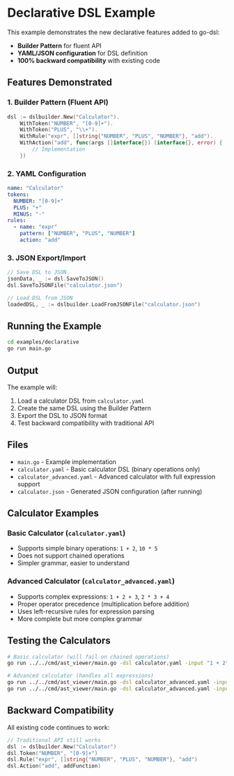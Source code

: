# Declarative DSL Example

This example demonstrates the new declarative features added to go-dsl:
- **Builder Pattern** for fluent API
- **YAML/JSON configuration** for DSL definition
- **100% backward compatibility** with existing code

## Features Demonstrated

### 1. Builder Pattern (Fluent API)

```go
dsl := dslbuilder.New("Calculator").
    WithToken("NUMBER", "[0-9]+").
    WithToken("PLUS", "\\+").
    WithRule("expr", []string{"NUMBER", "PLUS", "NUMBER"}, "add").
    WithAction("add", func(args []interface{}) (interface{}, error) {
        // Implementation
    })
```

### 2. YAML Configuration

```yaml
name: "Calculator"
tokens:
  NUMBER: "[0-9]+"
  PLUS: "+"
  MINUS: "-"
rules:
  - name: "expr"
    pattern: ["NUMBER", "PLUS", "NUMBER"]
    action: "add"
```

### 3. JSON Export/Import

```go
// Save DSL to JSON
jsonData, _ := dsl.SaveToJSON()
dsl.SaveToJSONFile("calculator.json")

// Load DSL from JSON
loadedDSL, _ := dslbuilder.LoadFromJSONFile("calculator.json")
```

## Running the Example

```bash
cd examples/declarative
go run main.go
```

## Output

The example will:
1. Load a calculator DSL from `calculator.yaml`
2. Create the same DSL using the Builder Pattern
3. Export the DSL to JSON format
4. Test backward compatibility with traditional API

## Files

- `main.go` - Example implementation
- `calculator.yaml` - Basic calculator DSL (binary operations only)
- `calculator_advanced.yaml` - Advanced calculator with full expression support
- `calculator.json` - Generated JSON configuration (after running)

## Calculator Examples

### Basic Calculator (`calculator.yaml`)
- Supports simple binary operations: `1 + 2`, `10 * 5`
- Does not support chained operations
- Simpler grammar, easier to understand

### Advanced Calculator (`calculator_advanced.yaml`)
- Supports complex expressions: `1 + 2 + 3`, `2 * 3 + 4`
- Proper operator precedence (multiplication before addition)
- Uses left-recursive rules for expression parsing
- More complete but more complex grammar

## Testing the Calculators

```bash
# Basic calculator (will fail on chained operations)
go run ../../cmd/ast_viewer/main.go -dsl calculator.yaml -input "1 + 2"

# Advanced calculator (handles all expressions)
go run ../../cmd/ast_viewer/main.go -dsl calculator_advanced.yaml -input "1 + 2 + 3"
go run ../../cmd/ast_viewer/main.go -dsl calculator_advanced.yaml -input "2 * 3 + 4"
```

## Backward Compatibility

All existing code continues to work:

```go
// Traditional API still works
dsl := dslbuilder.New("Calculator")
dsl.Token("NUMBER", "[0-9]+")
dsl.Rule("expr", []string{"NUMBER", "PLUS", "NUMBER"}, "add")
dsl.Action("add", addFunction)
```
